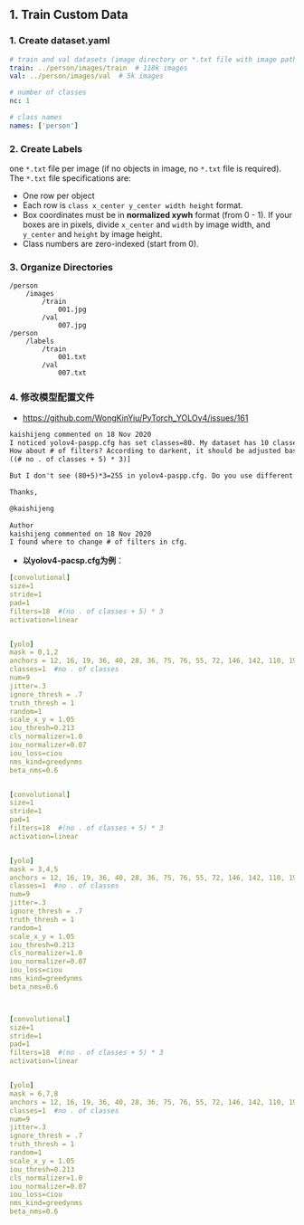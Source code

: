 



## 1. Train Custom Data

### 1. Create dataset.yaml

```yaml
# train and val datasets (image directory or *.txt file with image paths)
train: ../person/images/train  # 118k images
val: ../person/images/val  # 5k images

# number of classes
nc: 1

# class names
names: ['person']
```



### 2. Create Labels

one `*.txt` file per image (if no objects in image, no `*.txt` file is required). The `*.txt` file specifications are:

- One row per object
- Each row is `class x_center y_center width height` format.
- Box coordinates must be in **normalized xywh** format (from 0 - 1). If your boxes are in pixels, divide `x_center` and `width` by image width, and `y_center` and `height` by image height.
- Class numbers are zero-indexed (start from 0).



### 3. Organize Directories

```
/person
	/images
		/train
			001.jpg
		/val
			007.jpg
/person
	/labels
		/train
			001.txt
		/val
			007.txt
```



### 4. 修改模型配置文件

+ https://github.com/WongKinYiu/PyTorch_YOLOv4/issues/161

```txt
kaishijeng commented on 18 Nov 2020
I noticed yolov4-paspp.cfg has set classes=80. My dataset has 10 classes, should I need to change from 80 to 10 in yolov4-paspp.cfg?
How about # of filters? According to darkent, it should be adjusted based on this formula:
((# no . of classes + 5) * 3)]

But I don't see (80+5)*3=255 in yolov4-paspp.cfg. Do you use different formula for # of filters in the cfg file?

Thanks,

@kaishijeng
 
Author
kaishijeng commented on 18 Nov 2020
I found where to change # of filters in cfg.
```

+ **以yolov4-pacsp.cfg为例**：

```yaml
[convolutional]
size=1
stride=1
pad=1
filters=18  #(no . of classes + 5) * 3
activation=linear


[yolo]
mask = 0,1,2
anchors = 12, 16, 19, 36, 40, 28, 36, 75, 76, 55, 72, 146, 142, 110, 192, 243, 459, 401
classes=1  #no . of classes
num=9
jitter=.3
ignore_thresh = .7
truth_thresh = 1
random=1
scale_x_y = 1.05
iou_thresh=0.213
cls_normalizer=1.0
iou_normalizer=0.07
iou_loss=ciou
nms_kind=greedynms
beta_nms=0.6


[convolutional]
size=1
stride=1
pad=1
filters=18  #(no . of classes + 5) * 3
activation=linear


[yolo]
mask = 3,4,5
anchors = 12, 16, 19, 36, 40, 28, 36, 75, 76, 55, 72, 146, 142, 110, 192, 243, 459, 401
classes=1  #no . of classes
num=9
jitter=.3
ignore_thresh = .7
truth_thresh = 1
random=1
scale_x_y = 1.05
iou_thresh=0.213
cls_normalizer=1.0
iou_normalizer=0.07
iou_loss=ciou
nms_kind=greedynms
beta_nms=0.6



[convolutional]
size=1
stride=1
pad=1
filters=18  #(no . of classes + 5) * 3
activation=linear


[yolo]
mask = 6,7,8
anchors = 12, 16, 19, 36, 40, 28, 36, 75, 76, 55, 72, 146, 142, 110, 192, 243, 459, 401
classes=1  #no . of classes
num=9
jitter=.3
ignore_thresh = .7
truth_thresh = 1
random=1
scale_x_y = 1.05
iou_thresh=0.213
cls_normalizer=1.0
iou_normalizer=0.07
iou_loss=ciou
nms_kind=greedynms
beta_nms=0.6
```

